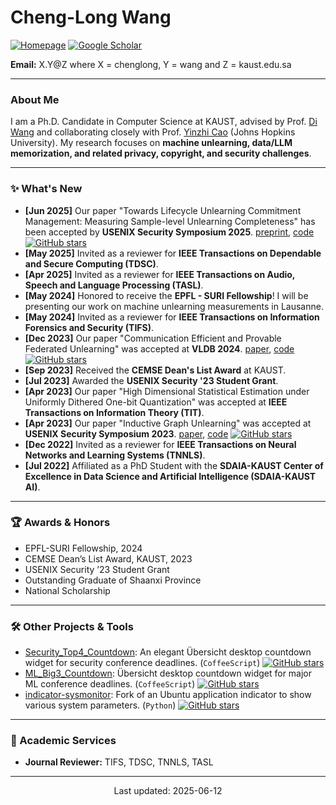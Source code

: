 # Cheng-Long Wang

<p align="left">
  <a href="https://sites.google.com/view/chlwr"><img src="https://img.shields.io/badge/Homepage-chlwr-green?style=flat-square&logo=google-chrome&logoColor=white" alt="Homepage"/></a>
  <a href="https://scholar.google.com/citations?hl=en&user=24UBrN4AAAAJ"><img src="https://img.shields.io/badge/Google_Scholar-Profile-blue?style=flat-square&logo=google-scholar" alt="Google Scholar"/></a>
</p>

**Email:** X.Y@Z where X = chenglong, Y = wang and Z = kaust.edu.sa

---

### About Me

I am a Ph.D. Candidate in Computer Science at KAUST, advised by Prof. [Di Wang](https://shao3wangdi.github.io) and collaborating closely with Prof. [Yinzhi Cao](https://www.yinzhicao.org) (Johns Hopkins University). My research focuses on **machine unlearning, data/LLM memorization, and related privacy, copyright, and security challenges**.

---

### ✨ What's New
-   **[Jun 2025]**  Our paper "Towards Lifecycle Unlearning Commitment Management: Measuring Sample-level Unlearning Completeness" has been accepted by **USENIX Security Symposium 2025**. [preprint](https://arxiv.org/abs/2506.06112), [code](https://github.com/Happy2Git/Unlearning_Inference_IAM) [![GitHub stars](https://img.shields.io/github/stars/Happy2Git/Unlearning_Inference_IAM.svg?style=social&label=Star&maxAge=2592000)](https://github.com/Happy2Git/Unlearning_Inference_IAM/stargazers)
-   **[May 2025]** Invited as a reviewer for **IEEE Transactions on Dependable and Secure Computing (TDSC)**.
-   **[Apr 2025]** Invited as a reviewer for **IEEE Transactions on Audio, Speech and Language Processing (TASL)**.
-   **[May 2024]** Honored to receive the **EPFL - SURI Fellowship**! I will be presenting our work on machine unlearning measurements in Lausanne.
-   **[May 2024]** Invited as a reviewer for **IEEE Transactions on Information Forensics and Security (TIFS)**.
-   **[Dec 2023]** Our paper "Communication Efficient and Provable Federated Unlearning" was accepted at **VLDB 2024**. [paper](https://dl.acm.org/doi/10.14778/3641204.3641220), [code](https://github.com/Happy2Git/FATS_supplement) [![GitHub stars](https://img.shields.io/github/stars/Happy2Git/FATS_supplement.svg?style=social&label=Star&maxAge=2592000)](https://github.com/Happy2Git/FATS_supplement/stargazers)
-   **[Sep 2023]** Received the **CEMSE Dean's List Award** at KAUST.
-   **[Jul 2023]** Awarded the **USENIX Security '23 Student Grant**.
-   **[Apr 2023]** Our paper "High Dimensional Statistical Estimation under Uniformly Dithered One-bit Quantization" was accepted at **IEEE Transactions on Information Theory (TIT)**.
-   **[Apr 2023]** Our paper "Inductive Graph Unlearning" was accepted at **USENIX Security Symposium 2023**. [paper](https://www.usenix.org/system/files/usenixsecurity23-wang-cheng-long.pdf), [code](https://github.com/Happy2Git/GUIDE) [![GitHub stars](https://img.shields.io/github/stars/Happy2Git/GUIDE.svg?style=social&label=Star&maxAge=2592000)](https://github.com/Happy2Git/GUIDE/stargazers)
-   **[Dec 2022]** Invited as a reviewer for **IEEE Transactions on Neural Networks and Learning Systems (TNNLS)**.
-   **[Jul 2022]** Affiliated as a PhD Student with the **SDAIA-KAUST Center of Excellence in Data Science and Artificial Intelligence (SDAIA-KAUST AI)**.

---

### 🏆 Awards & Honors

-   EPFL-SURI Fellowship, 2024
-   CEMSE Dean’s List Award, KAUST, 2023
-   USENIX Security ’23 Student Grant
-   Outstanding Graduate of Shaanxi Province
-   National Scholarship

---

### 🛠️ Other Projects & Tools

-   [Security_Top4_Countdown](https://github.com/Happy2Git/Security_Top4_Countdown): An elegant Übersicht desktop countdown widget for security conference deadlines. (`CoffeeScript`) [![GitHub stars](https://img.shields.io/github/stars/Happy2Git/Security_Top4_Countdown.svg?style=social&label=Star&maxAge=2592000)](https://github.com/Happy2Git/Security_Top4_Countdown/stargazers)
-   [ML_Big3_Countdown](https://github.com/Happy2Git/ML_Big3_Countdown): Übersicht desktop countdown widget for major ML conference deadlines. (`CoffeeScript`) [![GitHub stars](https://img.shields.io/github/stars/Happy2Git/ML_Big3_Countdown.svg?style=social&label=Star&maxAge=2592000)](https://github.com/Happy2Git/ML_Big3_Countdown/stargazers)
-   [indicator-sysmonitor](https://github.com/Happy2Git/indicator-sysmonitor): Fork of an Ubuntu application indicator to show various system parameters. (`Python`) [![GitHub stars](https://img.shields.io/github/stars/Happy2Git/indicator-sysmonitor.svg?style=social&label=Star&maxAge=2592000)](https://github.com/Happy2Git/indicator-sysmonitor/stargazers)

---

### 🤝 Academic Services

-   **Journal Reviewer:** TIFS, TDSC, TNNLS, TASL

---

<p align="center">
  Last updated: 2025-06-12
</p>
